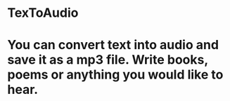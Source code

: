 # TexToAudio
# You can convert text into audio and save it as a mp3 file. Write books, poems or anything you would like to hear.
